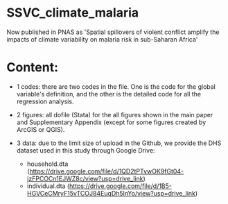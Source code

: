 # SSVC_climate_malaria
Now published in PNAS as 'Spatial spillovers of violent conflict amplify the impacts of climate variability on malaria risk in sub-Saharan Africa'

# Content:
 - 1 codes: there are two codes in the file. One is the code for the global variable's definition, and the other is the detailed code for all the regression analysis. 

 - 2 figures: all dofile (Stata) for the all figures shown in the main paper and Supplementary Appendix (except for some figures created by ArcGIS or QGIS).
 - 3 data: due to the limit size of upload in the Github, we provide the DHS dataset used in this study through Google Drive:
    - household.dta (https://drive.google.com/file/d/1QD2tPTvwOK9fGt04-jzFPCOCn1EJWZ8c/view?usp=drive_link)
    - individual.dta (https://drive.google.com/file/d/1B5-HGVCeCMryF15vTCOJ84EuqDh5InYo/view?usp=drive_link)
